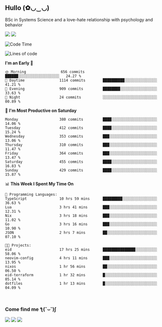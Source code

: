 <h2>Hullo (✿◡‿◡)</h2>

BSc in Systems Science and a love-hate relationship with psychology and behavior

<img src="https://github-readme-activity-graph.vercel.app/graph?username=hedonicadapter&theme=high-contrast"/>
<img src="https://github-readme-stats-git-masterrstaa-rickstaa.vercel.app/api?username=hedonicadapter&theme=highcontrast"/>

<!--START_SECTION:waka-->
![Code Time](http://img.shields.io/badge/Code%20Time-1%2C816%20hrs%2038%20mins-blue)

![Lines of code](https://img.shields.io/badge/From%20Hello%20World%20I%27ve%20Written-6.5%20million%20lines%20of%20code-blue)

**I'm an Early 🐤** 

```text
🌞 Morning                656 commits         ██████░░░░░░░░░░░░░░░░░░░   24.27 % 
🌆 Daytime                1114 commits        ██████████░░░░░░░░░░░░░░░   41.21 % 
🌃 Evening                909 commits         ████████░░░░░░░░░░░░░░░░░   33.63 % 
🌙 Night                  24 commits          ░░░░░░░░░░░░░░░░░░░░░░░░░   00.89 % 
```
📅 **I'm Most Productive on Saturday** 

```text
Monday                   380 commits         ████░░░░░░░░░░░░░░░░░░░░░   14.06 % 
Tuesday                  412 commits         ████░░░░░░░░░░░░░░░░░░░░░   15.24 % 
Wednesday                353 commits         ███░░░░░░░░░░░░░░░░░░░░░░   13.06 % 
Thursday                 310 commits         ███░░░░░░░░░░░░░░░░░░░░░░   11.47 % 
Friday                   364 commits         ███░░░░░░░░░░░░░░░░░░░░░░   13.47 % 
Saturday                 455 commits         ████░░░░░░░░░░░░░░░░░░░░░   16.83 % 
Sunday                   429 commits         ████░░░░░░░░░░░░░░░░░░░░░   15.87 % 
```


📊 **This Week I Spent My Time On** 

```text
💬 Programming Languages: 
TypeScript               10 hrs 59 mins      █████████░░░░░░░░░░░░░░░░   36.63 % 
Lua                      3 hrs 41 mins       ███░░░░░░░░░░░░░░░░░░░░░░   12.31 % 
Nix                      3 hrs 18 mins       ███░░░░░░░░░░░░░░░░░░░░░░   11.02 % 
Go                       3 hrs 16 mins       ███░░░░░░░░░░░░░░░░░░░░░░   10.90 % 
JSON                     2 hrs 7 mins        ██░░░░░░░░░░░░░░░░░░░░░░░   07.10 % 

🐱‍💻 Projects: 
eid                      17 hrs 25 mins      ███████████████░░░░░░░░░░   58.06 % 
neovim-config            4 hrs 11 mins       ███░░░░░░░░░░░░░░░░░░░░░░   13.95 % 
nixos                    1 hr 56 mins        ██░░░░░░░░░░░░░░░░░░░░░░░   06.50 % 
eid-terraform            1 hr 32 mins        █░░░░░░░░░░░░░░░░░░░░░░░░   05.14 % 
dotfiles                 1 hr 13 mins        █░░░░░░░░░░░░░░░░░░░░░░░░   04.09 % 
```


<!--END_SECTION:waka-->

<br/>
<h3>Come find me ƪ(˘⌣˘)ʃ </h3>

<a href="https://hedonicadapter.com/"><img src="https://img.shields.io/badge/-Portfolio-3423A6?style=flat-square&logo=Google-Chrome&logoColor=white"/></a>
<a href="www.linkedin.com/in/sam-herman"><img src="https://img.shields.io/badge/-Sam%20Herman-0077B5?style=flat-square&logo=Linkedin&logoColor=white"/></a>
<a href="mailto:mailservice.samherman@gmail.com"><img src="https://img.shields.io/badge/-mailservice.samherman@gmail.com-D14836?style=flat-square&logo=Gmail&logoColor=white"/></a>

<!--
**cdthomp1/cdthomp1** is a ✨ _special_ ✨ repository because its `README.md` (this file) appears on your GitHub profile.


----
Credit: [cdthomp1](https://github.com/cdthomp1)

Last Edited on: 19/11/2020
